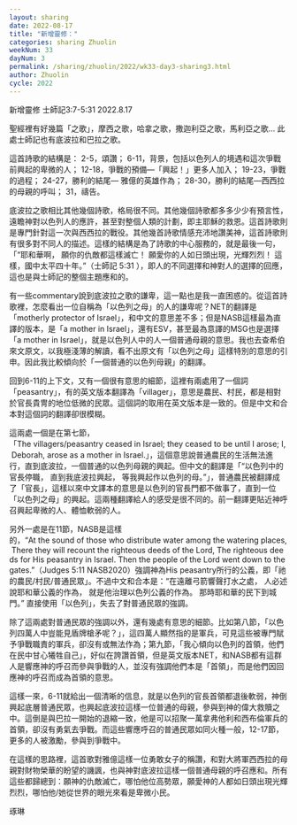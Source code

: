 ```yaml
---
layout: sharing
date: 2022-08-17
title: "新增靈修："
categories: sharing Zhuolin
weekNum: 33
dayNum: 3
permalink: /sharing/zhuolin/2022/wk33-day3-sharing3.html
author: Zhuolin
cycle: 2022
---  
```

新增靈修 士師記3:7-5:31
2022.8.17

聖經裡有好幾篇「之歌」，摩西之歌，哈拿之歌，撒迦利亞之歌，馬利亞之歌… 此處士師記也有底波拉和巴拉之歌。

這首詩歌的結構是：
2-5，頌讚；
6-11，背景，包括以色列人的境遇和這次爭戰前興起的卑微的人；
12-18，爭戰的預備—「興起！」更多人加入；
19-23，爭戰的過程；
24-27，勝利的結尾— 雅億的英雄作為；
28-30，勝利的結尾—西西拉的母親的呼叫；
31，禱告。

底波拉之歌相比其他幾個詩歌，格局很不同。其他幾個詩歌都多多少少有預言性，遠瞻神對以色列人的應許，甚至對整個人類的計劃，即主耶穌的救恩。這首詩歌則是專門針對這一次與西西拉的戰役。其他幾首詩歌情感充沛地讚美神，這首詩歌則有很多對不同人的描述。這樣的結構是為了詩歌的中心服務的，就是最後一句，「“耶和華啊， 願你的仇敵都這樣滅亡！ 願愛你的人如日頭出現，光輝烈烈！ 這樣，國中太平四十年。”（士師記‬ ‭5:31‬ ），即人的不同選擇和神對人的選擇的回應，這也是與士師記的整個主題應和的。

有一些commentary說到底波拉之歌的謙卑，這一點也是我一直困惑的。從這首詩歌裡，怎麼看出一位自稱為「以色列之母」的人的謙卑呢？NET的翻譯是「motherly protector of Israel」，和中文的意思差不多；但是NASB這樣最為直譯的版本，是「a mother in Israel」，還有ESV，甚至最為意譯的MSG也是選擇「a mother in Israel」，就是以色列人中的人一個普通母親的意思。我也去查希伯來文原文，以我極淺薄的解讀，看不出原文有「以色列之母」這樣特別的意思的引申。因此我比較傾向於「一個普通的以色列母親」的翻譯。

回到6-11的上下文，又有一個很有意思的細節，這裡有兩處用了一個詞「peasantry」，有的英文版本翻譯為「villager」，意思是農民、村民，都是相對於官長貴冑的地位低微的民眾。這個詞的取用在英文版本是一致的。但是中文和合本對這個詞的翻譯卻很模糊。

這兩處一個是在第七節，「The villagers/peasantry ceased in Israel; they ceased to be until I arose; I, Deborah, arose as a mother in Israel.」，這個意思說普通農民的生活無法進行，直到底波拉，一個普通的以色列母親的興起。但中文的翻譯是「“以色列中的官長停職， 直到我底波拉興起， 等我興起作以色列的母。”」，普通農民被翻譯成了「官長」，這樣以來中文譯本的意思是以色列的官長門都不做事了，直到一位「以色列之母」的興起。這兩種翻譯給人的感受是很不同的。前一翻譯更貼近神呼召興起卑微的人、體恤軟弱的人。

另外一處是在11節，NASB是這樣的，“At the sound of those who distribute water among the watering places, There they will recount the righteous deeds of the Lord, The righteous deeds for His peasantry in Israel. Then the people of the Lord went down to the gates.”（Judges‬ ‭5:11‬ ‭NASB2020‬‬）強調神為His peasantry所行的公義，即「祂的農民/村民/普通民眾」。不過中文和合本是：“在遠離弓箭響聲打水之處， 人必述說耶和華公義的作為， 就是他治理以色列公義的作為。 那時耶和華的民下到城門。” 直接使用「以色列」，失去了對普通民眾的強調。

除了這兩處對普通民眾的強調以外，還有幾處有意思的細節。比如第八節，「以色列四萬人中豈能見盾牌槍矛呢？」，這四萬人顯然指的是軍兵，可見這些被專門賦予爭戰職責的軍兵，卻沒有或無法作為；第九節，「我心傾向以色列的首領，他們在民中甘心犧牲自己」，好似在誇讚首領，但是英文版本NET，和NASB都有這群人是響應神的呼召而參與爭戰的人，並沒有強調他們本是「首領」，而是他們因回應神的呼召而成為首領的意思。

這樣一來，6-11就給出一個清晰的信息，就是以色列的官長首領都退後軟弱，神倒興起底層普通民眾，也興起底波拉這樣一位普通的母親，參與到神的偉大救贖之中。這倒是與巴拉一開始的退縮一致，他是可以招聚一萬拿弗他利和西布倫軍兵的首領，卻沒有勇氣去爭戰。而這些響應呼召的普通民眾如同火種一般，12-17節，更多的人被激勵，參與到爭戰中。

在這樣的思路裡，這首歌對雅億這樣一位勇敢女子的稱讚，和對大將軍西西拉的母親對財物榮華的盼望的譏諷，也與神對底波拉這樣一個普通母親的呼召應和。所有這些都歸總到：願神的仇敵滅亡，哪怕他位高勢眾，願愛神的人都如日頭出現光輝烈烈，哪怕他/她從世界的眼光來看是卑微小民。


琢琳



